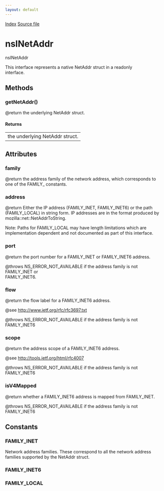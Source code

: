```yaml
---
layout: default
---
```

<div id='links'><a href="../index.html">Index</a>
<a href="http://dxr.mozilla.org/mozilla-central/source/netwerk/base/public/nsINetAddr.idl">Source file</a>
</div>

# nsINetAddr #
  
nsINetAddr  
  
This interface represents a native NetAddr struct in a readonly  
interface.  
  

## Methods ##

### getNetAddr() ###
  
@return the underlying NetAddr struct.  
  

#### Returns ####

<table>

<tr>
<td>the underlying NetAddr struct.  
</td>
</tr>

</table>

## Attributes ##

### family ###
  
@return the address family of the network address, which corresponds to  
one of the FAMILY_ constants.  
  

### address ###
  
@return Either the IP address (FAMILY_INET, FAMILY_INET6) or the path  
(FAMILY_LOCAL) in string form. IP addresses are in the format produced by  
mozilla::net::NetAddrToString.  
  
Note: Paths for FAMILY_LOCAL may have length limitations which are  
implementation dependent and not documented as part of this interface.  
  

### port ###
  
@return the port number for a FAMILY_INET or FAMILY_INET6 address.  
  
@throws NS_ERROR_NOT_AVAILABLE if the address family is not FAMILY_INET or  
FAMILY_INET6.  
  

### flow ###
  
@return the flow label for a FAMILY_INET6 address.   
  
@see http://www.ietf.org/rfc/rfc3697.txt  
  
@throws NS_ERROR_NOT_AVAILABLE if the address family is not FAMILY_INET6  
  

### scope ###
  
@return the address scope of a FAMILY_INET6 address.    
  
@see http://tools.ietf.org/html/rfc4007  
  
@throws NS_ERROR_NOT_AVAILABLE if the address family is not FAMILY_INET6  
  

### isV4Mapped ###
  
@return whether a FAMILY_INET6 address is mapped from FAMILY_INET.  
  
@throws NS_ERROR_NOT_AVAILABLE if the address family is not FAMILY_INET6  
  

## Constants ##

### FAMILY_INET ###
  
Network address families. These correspond to all the network address  
families supported by the NetAddr struct.  
  

### FAMILY_INET6 ###

### FAMILY_LOCAL ###
